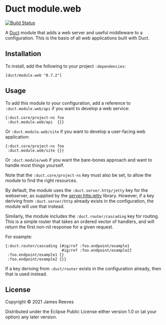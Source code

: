 # Duct module.web

[![Build Status](https://travis-ci.org/duct-framework/module.web.svg?branch=master)](https://travis-ci.org/duct-framework/module.web)

A [Duct][] module that adds a web server and useful middleware to a
configuration. This is the basis of all web applications built with
Duct.

[duct]: https://github.com/duct-framework/duct

## Installation

To install, add the following to your project `:dependencies`:

    [duct/module.web "0.7.2"]

## Usage

To add this module to your configuration, add a reference to
`:duct.module.web/api` if you want to develop a web service:

```edn
{:duct.core/project-ns foo
 :duct.module.web/api  {}}
```

Or `:duct.module.web/site` if you want to develop a user-facing web
application:

```edn
{:duct.core/project-ns foo
 :duct.module.web/site {}}
```

Or `:duct.module/web` if you want the bare-bones approach and want to
handle most things yourself.

Note that the `:duct.core/project-ns` key must also be set, to allow
the module to find the right resources.

By default, the module uses the `:duct.server.http/jetty` key for the
webserver, as supplied by the [server.http.jetty][] library. However,
if a key deriving from `:duct.server/http` already exists in the
configuration, the module will use that instead.

Similarly, the module includes the `:duct.router/cascading` key for
routing. This is a simple router that takes an ordered vector of
handlers, and will return the first non-nil response for a given
request.

For example:

```edn
{:duct.router/cascading [#ig/ref :foo.endpoint/example1
                         #ig/ref :foo.endpoint/example2]
 :foo.endpoint/example1 {}
 :foo.endpoint/example2 {}}
```

If a key deriving from `:duct/router` exists in the configuration
already, then that is used instead.

[server.http.jetty]: https://github.com/duct-framework/server.http.jetty

## License

Copyright © 2021 James Reeves

Distributed under the Eclipse Public License either version 1.0 or (at
your option) any later version.
